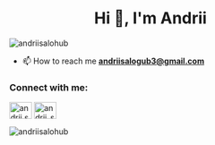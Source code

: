<h1 align="center">Hi 👋, I'm Andrii</h1>

<p align="left"> <img src="https://komarev.com/ghpvc/?username=andriisalohub&label=Profile%20views&color=0e75b6&style=flat" alt="andriisalohub" /> </p>

- 📫 How to reach me **andriisalogub3@gmail.com**

<h3 align="left">Connect with me:</h3>
<p align="left">
<a href="https://instagram.com/andrii.salohub" target="blank"><img align="center" src="https://raw.githubusercontent.com/rahuldkjain/github-profile-readme-generator/master/src/images/icons/Social/instagram.svg" alt="andrii.salohub" height="30" width="40" /></a>
<a href="https://leetcode.com/u/AndriiSalohub/" target="blank"><img align="center" src="https://raw.githubusercontent.com/rahuldkjain/github-profile-readme-generator/master/src/images/icons/Social/leet-code.svg" alt="andrii_salohub" height="30" width="40" /></a>
</p>

<p><img align="center" src="https://github-readme-stats.vercel.app/api/top-langs?username=andriisalohub&show_icons=true&theme=tokyonight&locale=en&layout=compact" alt="andriisalohub" /></p>
